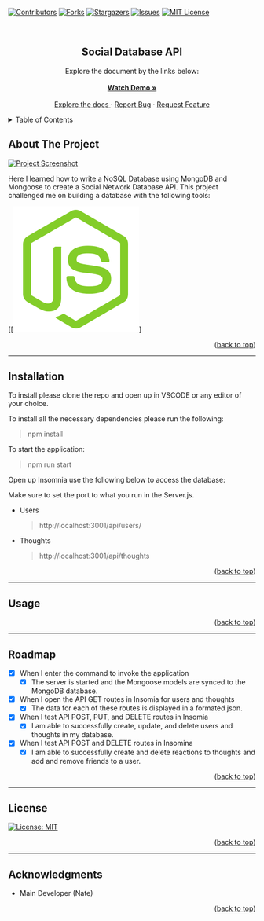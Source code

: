 <a name="readme-top"></a>

[![Contributors][contributors-shield]][contributors-url]
[![Forks][forks-shield]][forks-url]
[![Stargazers][stars-shield]][stars-url]
[![Issues][issues-shield]][issues-url]
[![MIT License][license-shield]][license-url]

<!-- PROJECT LOGO -->
<br />
<div align="center">
  <h2 align="center">Social Database API</h2>

  <p align="center">
    Explore the document by the links below:
    <br />
    <br />
    <a href="https://watch.screencastify.com/v/JmbQkSzD5UduvjHJOKc7"><strong>Watch Demo »</strong></a>
    <br />
    <br />
    <a href="https://github.com/natenaranjo/social-database-api">Explore the docs </a>
    ·
    <a href="https://github.com/natenaranjo/social-database-api/issues">Report Bug</a>
    ·
    <a href="https://github.com/natenaranjo/social-database-api/issues">Request Feature</a>
  </p>
</div>



<!-- TABLE OF CONTENTS -->
<details>
  <summary>Table of Contents</summary>
  <ol>
    <li><a href="#about-the-project">About The Project</a></li>
    <li><a href="#installation">Installation</a></li>
    <li><a href="#usage">Usage</a></li>
    <li><a href="#roadmap">Roadmap</a></li>
    <li><a href="#contributing">Contributing</a></li>
    <li><a href="#license">License</a></li>
    <li><a href="#contact">Contact</a></li>
    <li><a href="#acknowledgments">Acknowledgments</a></li>
  </ol>
</details>



<!-- ABOUT THE PROJECT -->
## About The Project

[![Project Screenshot][project-screenshot]](https://github.com/natenaranjo/social-database-api)

Here I learned how to write a NoSQL Database using MongoDB and Mongoose to create a Social Network Database API.  This project challenged me on building a database with the following tools:

[[![NodeJs][NodeJs-url]]

<p align="right">(<a href="#readme-top">back to top</a>)</p>

---

## Installation

To install please clone the repo and open up in VSCODE or any editor of your choice.


To install all the necessary dependencies please run the following:
> npm install

To start the application:
> npm run start

Open up Insomnia use the following below to access the database:

Make sure to set the port to what you run in the Server.js.

- Users
  > http://localhost:3001/api/users/

- Thoughts
  > http://localhost:3001/api/thoughts


<p align="right">(<a href="#readme-top">back to top</a>)</p>

---

<!-- USAGE EXAMPLES -->
## Usage



<p align="right">(<a href="#readme-top">back to top</a>)</p>

---
<!-- ROADMAP -->
## Roadmap

- [x] When I enter the command to invoke the application
  - [x] The server is started and the Mongoose models are synced to the MongoDB database.
- [x] When I open the API GET routes in Insomia for users and thoughts
  - [x] The data for each of these routes is displayed in a formated json.
- [x] When I test API POST, PUT, and DELETE routes in Insomia
  - [x] I am able to successfully create, update, and delete users and thoughts in my database.
- [x] When I test API POST and DELETE routes in Insomina
  - [x] I am able to successfully create and delete reactions to thoughts and add and remove friends to a user.

<p align="right">(<a href="#readme-top">back to top</a>)</p>

---

<!-- LICENSE -->
## License

[![License: MIT](https://img.shields.io/badge/License-MIT-yellow.svg)](https://opensource.org/licenses/MIT)

<p align="right">(<a href="#readme-top">back to top</a>)</p>

---


<!-- ACKNOWLEDGMENTS -->
## Acknowledgments

- Main Developer (Nate)



<p align="right">(<a href="#readme-top">back to top</a>)</p>



<!-- MARKDOWN LINKS & IMAGES -->
<!-- https://www.markdownguide.org/basic-syntax/#reference-style-links -->
[contributors-shield]: https://img.shields.io/github/contributors/natenaranjo/social-database-api.svg?style=for-the-badge
[contributors-url]: https://github.com/natenaranjo/social-database-api/graphs/contributors
[forks-shield]: https://img.shields.io/github/forks/undefined/social-database-api.svg?style=for-the-badge
[forks-url]: https://github.com/natenaranjo/social-database-api/network/members
[stars-shield]: https://img.shields.io/github/stars/natenaranjo/social-database-api.svg?style=for-the-badge
[stars-url]: https://github.com/natenaranjo/social-database-api/stargazers
[issues-shield]: https://img.shields.io/github/issues/natenaranjo/social-database-api.svg?style=for-the-badge
[issues-url]: https://github.com/natenaranjo/social-database-api/issues
[license-shield]: https://img.shields.io/github/license/natenaranjo/social-database-api.svg?style=for-the-badge
[license-url]: https://github.com/natenaranjo/social-database-api/blob/master/LICENSE.txt
[project-screenshot]: ./public/img/screenshot.png
[project-screenshot-2]: ./public/img/screenshot-2.png
[project-screenshot-3]: ./public/img/screenshot-3.png
[project-screenshot-4]: ./public/img/screenshot-4.png
[project-screenshot-5]: ./public/img/screenshot-5.png
[NodeJs-url]: https://github.com/devicons/devicon/blob/master/icons/nodejs/nodejs-plain.svg
